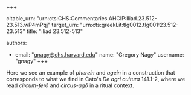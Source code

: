 +++


citable_urn: "urn:cts:CHS:Commentaries.AHCIP:Iliad.23.512-23.513.wP4mPqj"
target_urn: "urn:cts:greekLit:tlg0012.tlg001:23.512-23.513"
title: "Iliad 23.512-513"

authors:
- email: "gnagy@chs.harvard.edu"
  name: "Gregory Nagy"
  username: "gnagy"
+++

<p>Here we see an example of <i>pherein </i>and <i>agein</i> in a construction that corresponds to what we find in Cato's <em>De agri cultura </em>141.1-2, where we read <i>circum-ferō</i> and <i>circus-agō </i>in a ritual context.</p>